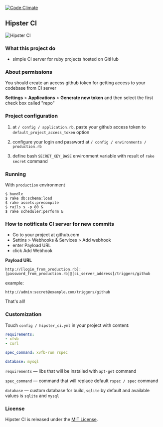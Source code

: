[![Code Climate](https://codeclimate.com/github/achempion/hipster-ci/badges/gpa.svg)](https://codeclimate.com/github/achempion/hipster-ci)

## Hipster CI
![Hipster CI](https://www.evernote.com/shard/s233/sh/a408c476-00d8-49bc-93a9-a02c4940586a/1af097048d96ee925b09e2df8abd3403/res/a51afa2c-905d-441c-84ac-07420ca67733/skitch.png)
### What this project do

  - simple CI server for ruby projects hosted on GitHub

### About permissions

  You should create an access github token for getting access to your codebase from CI server
  
  **Settings** > **Applications** > **Generate new token**
  and then select the first check box called "repo"
  
### Project configuration

  1. at `/ config / application.rb`, paste your github access token to `default_project_access_token` option
  
  2. configure your login and password at `/ config / environments / production.rb`
  
  3. define bash `SECRET_KEY_BASE` environment variable with result of `rake secret` command
  
### Running

  With `production` environment
  
  ```
$ bundle
$ rake db:schema:load
$ rake assets:precompile
$ rails s -p 80 &
$ rake scheduler:perform &
  ```
  
### How to notificate CI server for new commits
  
  - Go to your project at github.com
  - Settins > Webhooks & Services > Add webhook
  - enter Payload URL
  - click Add Webhook
  
  **Payload URL**

  `http://[login_from_production.rb]:[password_from_production.rb]@[ci_server_address]/triggers/github`
  
  example:
  
  `http://admin:secret@example.com/triggers/github`
  
  That's all!
  
### Customization
  
  Touch `config / hipster_ci.yml` in your project with content:
  
  ```yaml
requirements:
  - xfvb
  - curl

spec_command: xvfb-run rspec

database: mysql
  ```
  
`requirements` — libs that will be installed with `apt-get` command

`spec_command` — command that will replace default `rspec / spec` command

 `database` — custom database for build, `sqlite` by default and available values is `sqlite` and `mysql`

### License

Hipster CI is released under the [MIT License](http://www.opensource.org/licenses/MIT).

